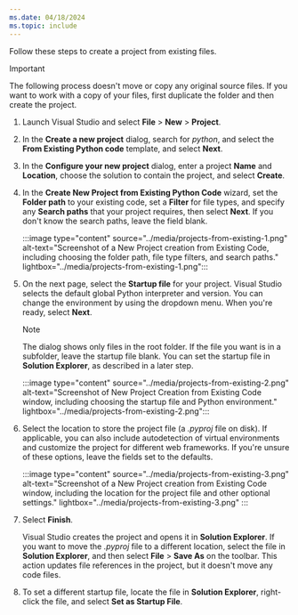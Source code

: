 ```yaml
---
ms.date: 04/18/2024
ms.topic: include
---
```


Follow these steps to create a project from existing files.

> [!IMPORTANT]
> The following process doesn't move or copy any original source files.
> If you want to work with a copy of your files, first duplicate the folder and then create the project.

1. Launch Visual Studio and select **File** > **New** > **Project**.

1. In the **Create a new project** dialog, search for _python_, and select the **From Existing Python code** template, and select **Next**.

1. In the **Configure your new project** dialog, enter a project **Name** and **Location**, choose the solution to contain the project, and select **Create**.

1. In the **Create New Project from Existing Python Code** wizard, set the **Folder path** to your existing code, set a **Filter** for file types, and specify any **Search paths** that your project requires, then select **Next**. If you don't know the search paths, leave the field blank.

   :::image type="content" source="../media/projects-from-existing-1.png" alt-text="Screenshot of a New Project creation from Existing Code, including choosing the folder path, file type filters, and search paths." lightbox="../media/projects-from-existing-1.png":::

1. On the next page, select the **Startup file** for your project. Visual Studio selects the default global Python interpreter and version. You can change the environment by using the dropdown menu. When you're ready, select **Next**.

   > [!NOTE]
   > The dialog shows only files in the root folder. If the file you want is in a subfolder, leave the startup file blank. You can set the startup file in **Solution Explorer**, as described in a later step.

   :::image type="content" source="../media/projects-from-existing-2.png" alt-text="Screenshot of New Project Creation from Existing Code window, including choosing the startup file and Python environment." lightbox="../media/projects-from-existing-2.png":::

1. Select the location to store the project file (a _.pyproj_ file on disk). If applicable, you can also include autodetection of virtual environments and customize the project for different web frameworks. If you're unsure of these options, leave the fields set to the defaults.

   :::image type="content" source="../media/projects-from-existing-3.png" alt-text="Screenshot of a New Project creation from Existing Code window, including the location for the project file and other optional settings." lightbox="../media/projects-from-existing-3.png" :::

1. Select **Finish**.

   Visual Studio creates the project and opens it in **Solution Explorer**. If you want to move the _.pyproj_ file to a different location, select the file in **Solution Explorer**, and then select **File** > **Save As** on the toolbar. This action updates file references in the project, but it doesn't move any code files.

1. To set a different startup file, locate the file in **Solution Explorer**, right-click the file, and select **Set as Startup File**.
